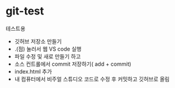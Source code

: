 # git-test
테스트용

+ 깃허브 저장소 만들기 
+ .(점) 눌러서 웹 VS code 실행
+ 파일 수정 및 새로 만들기 하고
+ 소스 컨트롤에서 commit 저장하기( add + commit)
+ index.html 추가
+ 내 컴퓨터에서 비주얼 스튜디오 코드로 수정 후 커밋하고 깃허브로 올림